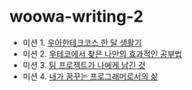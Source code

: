 # woowa-writing-2



- 미션 1. [우아한테크코스 한 달 생활기](markdown/레벨1.md)
- 미션 2. [우테코에서 찾은 나만의 효과적인 공부법](markdown/레벨2.md)
- 미션 3. [팀 프로젝트가 나에게 남긴 것](markdown/레벨3.md)
- 미션 4. [내가 꿈꾸는 프로그래머로서의 삶](markdown/레벨4.md)
